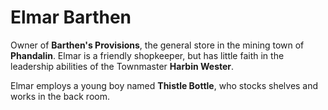 
# Elmar Barthen

Owner of **Barthen's Provisions**, the general store in the mining town of **Phandalin**. Elmar is a friendly shopkeeper, but has little faith in the leadership abilities of the Townmaster **Harbin Wester**.

Elmar employs a young boy named **Thistle Bottle**, who stocks shelves and works in the back room.
